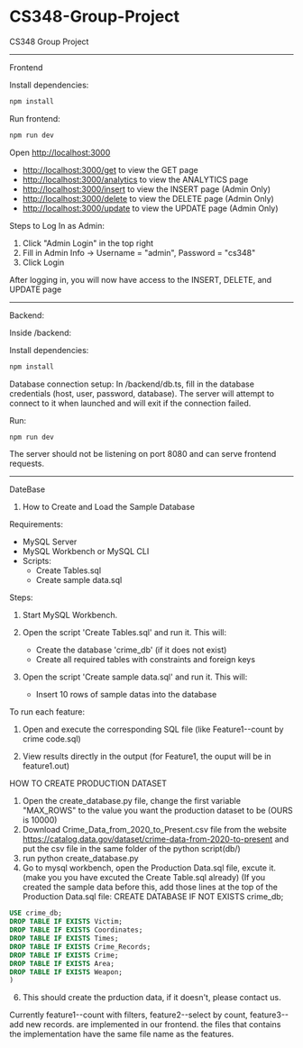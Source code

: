 # CS348-Group-Project
CS348 Group Project

***
Frontend

Install dependencies:
```bash
npm install
```

Run frontend:
```bash
npm run dev
```

Open [http://localhost:3000](http://localhost:3000)
- [http://localhost:3000/get](http://localhost:3000/get) to view the GET page
- [http://localhost:3000/analytics](http://localhost:3000/analytics) to view the ANALYTICS page
- [http://localhost:3000/insert](http://localhost:3000/insert) to view the INSERT page (Admin Only)
- [http://localhost:3000/delete](http://localhost:3000/delete) to view the DELETE page (Admin Only)
- [http://localhost:3000/update](http://localhost:3000/update) to view the UPDATE page (Admin Only)

Steps to Log In as Admin:
1. Click "Admin Login" in the top right
2. Fill in Admin Info -> Username = "admin", Password = "cs348"
3. Click Login

After logging in, you will now have access to the INSERT, DELETE, and UPDATE page

___
Backend:

Inside /backend:

Install dependencies:
```bash
npm install
```
Database connection setup: In /backend/db.ts, fill in the database credentials (host, user, password, database). The server will attempt to connect 
to it when launched and will exit if the connection failed.

Run:
```bash
npm run dev
```

The server should not be listening on port 8080 and can serve frontend requests.

___
DateBase

1. How to Create and Load the Sample Database

Requirements:
- MySQL Server
- MySQL Workbench or MySQL CLI
- Scripts:
  - Create Tables.sql
  - Create sample data.sql

Steps:

1. Start MySQL Workbench.
2. Open the script 'Create Tables.sql' and run it. This will:
   - Create the database 'crime_db' (if it does not exist)
   - Create all required tables with constraints and foreign keys

3. Open the script 'Create sample data.sql' and run it. This will:
   - Insert 10 rows of sample datas into the database

To run each feature:

1. Open and execute the corresponding SQL file (like Feature1--count by crime code.sql)

2. View results directly in the output (for Feature1, the ouput will be in feature1.out)


HOW TO CREATE PRODUCTION DATASET

1. Open the create_database.py file, change the first variable "MAX_ROWS" to the value you want the production dataset to be (OURS is 10000)
2. Download Crime_Data_from_2020_to_Present.csv file from the website https://catalog.data.gov/dataset/crime-data-from-2020-to-present
and put the csv file in the same folder of the python script(db/) 
3. run python create_database.py
4. Go to mysql workbench, open the Production Data.sql file, excute it. (make you you have excuted the Create Table.sql already)
(If you created the sample data before this, add those lines at the top of the Production Data.sql file:
CREATE DATABASE IF NOT EXISTS crime_db;
```sql
USE crime_db;
DROP TABLE IF EXISTS Victim;
DROP TABLE IF EXISTS Coordinates;
DROP TABLE IF EXISTS Times;
DROP TABLE IF EXISTS Crime_Records;
DROP TABLE IF EXISTS Crime;
DROP TABLE IF EXISTS Area;
DROP TABLE IF EXISTS Weapon;
)
```
6. This should create the prduction data, if it doesn't, please contact us.

Currently feature1--count with filters, feature2--select by count, feature3--add new records. are implemented in our frontend. 
the files that contains the implementation have the same file name as the features.


